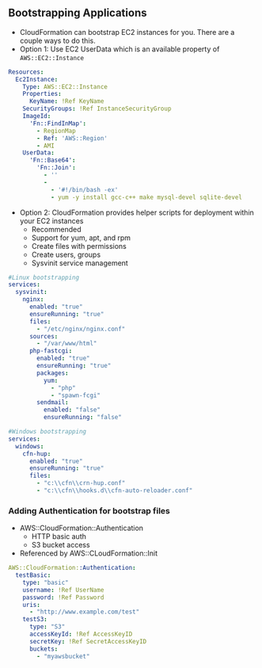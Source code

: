 ## Bootstrapping Applications
* CloudFormation can bootstrap EC2 instances for you. There are a couple ways to do this.
* Option 1: Use EC2 UserData which is an available property of `AWS::EC2::Instance`
```yaml
Resources:
  Ec2Instance:
    Type: AWS::EC2::Instance
    Properties:
      KeyName: !Ref KeyName
    SecurityGroups: !Ref InstanceSecurityGroup
    ImageId:
      'Fn::FindInMap':
        - RegionMap
        - Ref: 'AWS::Region'
        - AMI
    UserData:
      'Fn::Base64':
        'Fn::Join':
          - ''
          -
            - '#!/bin/bash -ex'
            - yum -y install gcc-c++ make mysql-devel sqlite-devel
```
* Option 2: CloudFormation provides helper scripts for deployment within your EC2 instances
    * Recommended
    * Support for yum, apt, and rpm
    * Create files with permissions
    * Create users, groups
    * Sysvinit service management
```yaml
#Linux bootstrapping
services:
  sysvinit:
    nginx:
      enabled: "true"
      ensureRunning: "true"
      files:
        - "/etc/nginx/nginx.conf"
      sources:
        - "/var/www/html"
      php-fastcgi:
        enabled: "true"
        ensureRunning: "true"
        packages:
          yum:
            - "php"
            - "spawn-fcgi"
        sendmail:
          enabled: "false"
          ensureRunning: "false"

#Windows bootstrapping
services:
  windows:
    cfn-hup:
      enabled: "true"
      ensureRunning: "true"
      files:
        - "c:\\cfn\\crn-hup.conf"
        - "c:\\cfn\\hooks.d\\cfn-auto-reloader.conf"
```

### Adding Authentication for bootstrap files
* AWS::CloudFormation::Authentication
    * HTTP basic auth
    * S3 bucket access
* Referenced by AWS::CLoudFormation::Init
```yaml
AWS::CloudFormation::Authentication:
  testBasic:
    type: "basic"
    username: !Ref UserName
    password: !Ref Password
    uris:
      - "http://www.example.com/test"
    testS3:
      type: "S3"
      accessKeyId: !Ref AccessKeyID
      secretKey: !Ref SecretAccessKeyID
      buckets:
        - "myawsbucket"
```